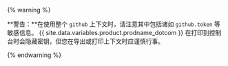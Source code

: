 {% warning %}

**警告：**在使用整个 `github` 上下文时，请注意其中包括诸如 `github.token` 等敏感信息。 {{ site.data.variables.product.prodname_dotcom }} 在打印到控制台时会隐藏密钥，但您在导出或打印上下文时应谨慎行事。

{% endwarning %}
